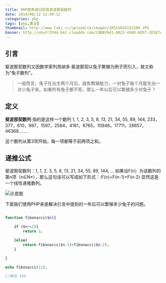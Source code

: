 ```yaml
---
title: PHP使用递归实现斐波那契数列
date: 2014/08/12 22:49:12
categories: php
tags: [php,算法]
thumbnail: http://www.lxkj.cc/upload/ck/images/20151026151208.JPG
banner: http://ohufr3344.bkt.clouddn.com/C8BB2641-0023-4580-AE07-2E5E7ABCB195.png
---
```


## 引言 ##

斐波那契数列又因数学家列昂纳多·斐波那契以兔子繁殖为例子而引入，故又称为“兔子数列”。

>一般而言，兔子在出生两个月后，就有繁殖能力，一对兔子每个月能生出一对小兔子来。如果所有兔子都不死，那么一年以后可以繁殖多少对兔子？


## 定义 ##

**斐波那契数列** 指的是这样一个数列 1, 1, 2, 3, 5, 8, 13, 21, 34, 55, 89, 144, 233，377，610，987，1597，2584，4181，6765，10946，17711，28657，46368........

这个数列从第3项开始，每一项都等于前两项之和。

## 递推公式 ##

斐波那契数列：1, 1, 2, 3, 5, 8, 13, 21, 34, 55, 89, 144, ...
如果设F(n）为该数列的第n项（n∈N*），那么这句话可以写成如下形式：:F(n)=F(n-1)+F(n-2)
显然这是一个线性递推数列。


![示意图](http://chuantu.biz/t5/44/1481099435x1973338723.gif)

下面我们使用PHP来是解决引言中提到的一年后可以繁殖多少兔子的问题。

```php

function fibonacci($n){

    if ($n<=2){
        return 1;

    }else{
        return fibonacci($n-1)+fibonacci($n-2);
    }

}

echo fibonacci(12);

//输出 144


```
